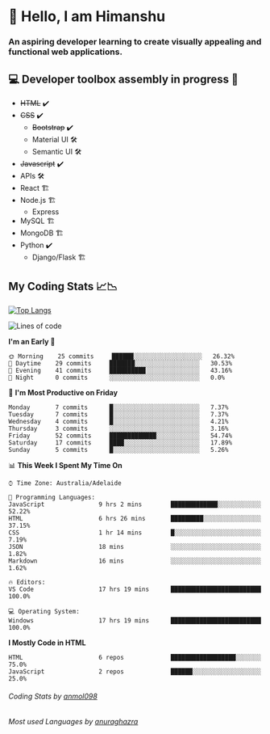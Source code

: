 # 👋 Hello, I am Himanshu

### An aspiring developer learning to create visually appealing and functional web applications.

## 💻 Developer toolbox assembly in progress 🧰

- <s>HTML</s> ✔️ 
- <s>CSS</s> ✔️
  - <s>Bootstrap</s> ✔️
  - Material UI 🛠️
  - Semantic UI 🛠️
 - <s>Javascript</s> ✔️
 - APIs 🛠️
 - React 🏗️
 - Node.js 🏗️
    - Express 
 - MySQL 🏗️
 - MongoDB 🏗️
 - Python ✔️
    - Django/Flask 🏗️
 
 
 ## My Coding Stats 📈📉
 
 [![Top Langs](https://github-readme-stats.vercel.app/api/top-langs/?username=himanshu-sxna&layout=compact)](https://github.com/anuraghazra/github-readme-stats)

<!--START_SECTION:waka-->
![Lines of code](https://img.shields.io/badge/From%20Hello%20World%20I%27ve%20Written-6457%20lines%20of%20code-blue)

**I'm an Early 🐤** 

```text
🌞 Morning    25 commits     ██████░░░░░░░░░░░░░░░░░░░   26.32% 
🌆 Daytime    29 commits     ███████░░░░░░░░░░░░░░░░░░   30.53% 
🌃 Evening    41 commits     ██████████░░░░░░░░░░░░░░░   43.16% 
🌙 Night      0 commits      ░░░░░░░░░░░░░░░░░░░░░░░░░   0.0%

```
📅 **I'm Most Productive on Friday** 

```text
Monday       7 commits      █░░░░░░░░░░░░░░░░░░░░░░░░   7.37% 
Tuesday      7 commits      █░░░░░░░░░░░░░░░░░░░░░░░░   7.37% 
Wednesday    4 commits      █░░░░░░░░░░░░░░░░░░░░░░░░   4.21% 
Thursday     3 commits      ░░░░░░░░░░░░░░░░░░░░░░░░░   3.16% 
Friday       52 commits     █████████████░░░░░░░░░░░░   54.74% 
Saturday     17 commits     ████░░░░░░░░░░░░░░░░░░░░░   17.89% 
Sunday       5 commits      █░░░░░░░░░░░░░░░░░░░░░░░░   5.26%

```


📊 **This Week I Spent My Time On** 

```text
⌚︎ Time Zone: Australia/Adelaide

💬 Programming Languages: 
JavaScript               9 hrs 2 mins        █████████████░░░░░░░░░░░░   52.22% 
HTML                     6 hrs 26 mins       █████████░░░░░░░░░░░░░░░░   37.15% 
CSS                      1 hr 14 mins        █░░░░░░░░░░░░░░░░░░░░░░░░   7.19% 
JSON                     18 mins             ░░░░░░░░░░░░░░░░░░░░░░░░░   1.82% 
Markdown                 16 mins             ░░░░░░░░░░░░░░░░░░░░░░░░░   1.62%

🔥 Editors: 
VS Code                  17 hrs 19 mins      █████████████████████████   100.0%

💻 Operating System: 
Windows                  17 hrs 19 mins      █████████████████████████   100.0%

```

**I Mostly Code in HTML** 

```text
HTML                     6 repos             ██████████████████░░░░░░░   75.0% 
JavaScript               2 repos             ██████░░░░░░░░░░░░░░░░░░░   25.0%

```



<!--END_SECTION:waka-->

###### Coding Stats by [anmol098](https://github.com/anmol098/waka-readme-stats)  
###### Most used Languages by [anuraghazra](https://github.com/anuraghazra/github-readme-stats)


